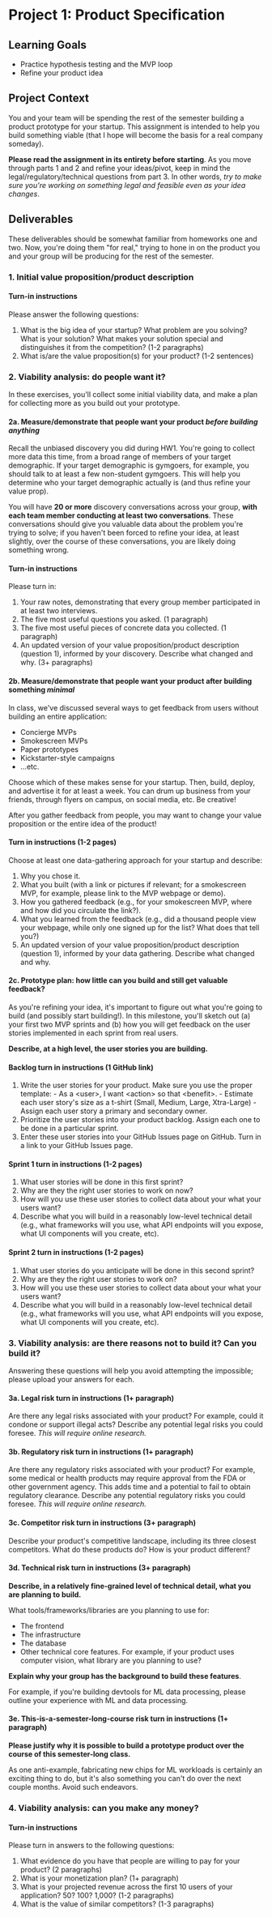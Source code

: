 # Project 1: Product Specification

## Learning Goals

- Practice hypothesis testing and the MVP loop
- Refine your product idea

## Project Context

You and your team will be spending the rest of the semester building a product prototype for your startup. 
This assignment is intended to help you build something viable (that I hope will become the basis for a real company someday).

**Please read the assignment in its entirety before starting**. As you move through parts 1 and 2 and refine your ideas/pivot, keep in mind the legal/regulatory/technical questions from part 3. In other words, *try to make sure you're working on something legal and feasible even as your idea changes*. 

## Deliverables

These deliverables should be somewhat familiar from homeworks one and two. Now, you're doing them "for real," trying to hone in on the product you and your group will be producing for the rest of the semester.

### 1. Initial value proposition/product description

#### Turn-in instructions

Please answer the following questions:

  1. What is the big idea of your startup? What problem are you solving? What is your solution? What makes your solution special and distinguishes it from the competition? (1-2 paragraphs)
  2. What is/are the value proposition(s) for your product? (1-2 sentences)

### 2. Viability analysis: do people want it?

In these exercises, you'll collect some initial viability data, and make
a plan for collecting more as you build out your prototype. 

#### 2a. Measure/demonstrate that people want your product *before building anything*

Recall the unbiased discovery you did during HW1. You're going to collect more data this time, from a broad range of members of your target demographic. If your target demographic is gymgoers, for example, you should talk to at least a few non-student gymgoers. This will help you determine who your target demographic actually is (and thus refine your value prop).

You will have **20 or more** discovery conversations across your group, **with each team member conducting at least two conversations**. These conversations should give you valuable data about the problem you're trying to solve; if you haven't been forced to refine your idea, at least slightly, over the course of these conversations, you are likely doing something wrong.

#### Turn-in instructions

Please turn in:

  1. Your raw notes, demonstrating that every group member participated in at least two interviews.
  2. The five most useful questions you asked. (1 paragraph)
  3. The five most useful pieces of concrete data you collected. (1 paragraph)
  4. An updated version of your value proposition/product description (question 1), informed by your discovery. Describe what changed and why. (3+ paragraphs)

#### 2b. Measure/demonstrate that people want your product after building something *minimal*

In class, we've discussed several ways to get feedback from users without building an entire application:
  
  - Concierge MVPs
  - Smokescreen MVPs
  - Paper prototypes
  - Kickstarter-style campaigns
  - ...etc.

Choose which of these makes sense for your startup. Then, build, deploy, and advertise it for at least a week. You can drum up business from your friends, through flyers on campus, on social media, etc. Be creative!

After you gather feedback from people, you may want to change your value proposition or the entire idea of the product! 

#### Turn in instructions (1-2 pages)

Choose at least one data-gathering approach for your startup and describe:

  1. Why you chose it.
  2. What you built (with a link or pictures if relevant; for a smokescreen MVP, for example, please link to the MVP webpage or demo).
  3. How you gathered feedback (e.g., for your smokescreen MVP, where and how did you circulate the link?). 
  4. What you learned from the feedback (e.g., did a thousand people view your webpage, while only one signed up for the list? What does that tell you?)
  5. An updated version of your value proposition/product description (question 1), informed by your data gathering. Describe what changed and why. 

#### 2c. Prototype plan: how little can you build and still get valuable feedback?

As you're refining your idea, it's important to figure out what you're going to build (and possibly start building!). In this milestone, you'll sketch out (a) your first two MVP sprints and (b) how you will get feedback on the user stories implemented in each sprint from real users.

**Describe, at a high level, the user stories you are building.**

#### Backlog turn in instructions (1 GitHub link)

  1. Write the user stories for your product. Make sure you use the proper template:
    - As a <user\>, I want <action\> so that <benefit\>.
    - Estimate each user story's size as a t-shirt (Small, Medium, Large, Xtra-Large)
    - Assign each user story a primary and secondary owner.
  2. Prioritize the user stories into your product backlog. Assign each one to be done in a particular sprint.
  3. Enter these user stories into your GitHub Issues page on GitHub. Turn in a link to your GitHub Issues page.

#### Sprint 1 turn in instructions (1-2 pages)

  1. What user stories will be done in this first sprint?
  2. Why are they the right user stories to work on now?
  3. How will you use these user stories to collect data about your what your users want?
  4. Describe what you will build in a reasonably low-level technical detail (e.g., what frameworks will you use, what API endpoints will you expose, what UI components will you create, etc).

#### Sprint 2 turn in instructions (1-2 pages)

  1. What user stories do you anticipate will be done in this second sprint?
  2. Why are they the right user stories to work on?
  3. How will you use these user stories to collect data about your what your users want?
  4. Describe what you will build in a reasonably low-level technical detail (e.g., what frameworks will you use, what API endpoints will you expose, what UI components will you create, etc).

### 3. Viability analysis: are there reasons not to build it? Can you build it?

Answering these questions will help you avoid attempting the impossible; please upload your answers for each.

#### 3a. Legal risk turn in instructions (1+ paragraph)

Are there any legal risks associated with your product? For example, could it condone or support illegal acts? Describe any potential legal risks you could foresee. *This will require online research.*

#### 3b. Regulatory risk turn in instructions (1+ paragraph)

Are there any regulatory risks associated with your product? For example, some medical or health products may require approval from the FDA or other government agency. This adds time and a potential to fail to obtain regulatory clearance. Describe any potential regulatory risks you could foresee. *This will require online research.*

#### 3c. Competitor risk turn in instructions (3+ paragraph)

Describe your product's competitive landscape, including its three closest competitors. What do these products do? How is your product different?

#### 3d. Technical risk turn in instructions (3+ paragraph)

**Describe, in a relatively fine-grained level of technical detail, what you are planning to build.**

What tools/frameworks/libraries are you planning to use for:
  
  - The frontend
  - The infrastructure
  - The database
  - Other technical core features. For example, if your product uses computer vision, what library are you planning to use?

**Explain why your group has the background to build these features**. 

For example, if you're building devtools for ML data processing, please outline your experience with ML and data processing. 

#### 3e. This-is-a-semester-long-course risk turn in instructions (1+ paragraph)

**Please justify why it is possible to build a prototype product over the course of this semester-long class.** 

As one anti-example, fabricating new chips for ML workloads is certainly an exciting thing to do, but it's also something you can't do over the next couple months. Avoid such endeavors.

### 4. Viability analysis: can you make any money?

#### Turn-in instructions

Please turn in answers to the following questions:
 
  1. What evidence do you have that people are willing to pay for your product? (2 paragraphs)
  2. What is your monetization plan? (1+ paragraph)
  3. What is your projected revenue across the first 10 users of your application? 50? 100? 1,000? (1-2 paragraphs)
  4. What is the value of similar competitors? (1-3 paragraphs)
